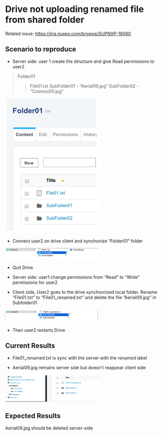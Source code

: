 # Drive not uploading renamed file from shared folder

Related issue: https://jira.nuxeo.com/browse/SUPNXP-18060

## Scenario to reproduce

* Server side: user 1 create the structure and give Read permissions to user2
> Folder01
>> File01.txt
>> SubFolder01 - “Aerial09.jpg”
>> SubFolder02 - “Cosmos05.jpg”

<img src="/docs/Pictures/Scenario2-Pic1.png" width="300"/>

* Connect user2 on drive client and synchonize “Folder01” folder

<img src="/docs/Pictures/Scenario2-Pic2.png" width="300"/>

* Quit Drive

* Server side: user1 change permissions from “Read” to “Write” permissions for user2

* Client side, User2 goes to the drive synchronized local folder. Rename “File01.txt” to “File01_renamed.txt” and delete the file “Aerial09.jpg” in Subfolder01

<img src="/docs/Pictures/Scenario2-Pic3.png" width="300"/>

* Then user2 restarts Drive

## Current Results

* File01_renamed.txt is sync with the server with the renamed label

* Aerial09.jpg remains server side but doesn't reappear client side

<img src="/docs/Pictures/Scenario2-Pic4.png" width="300"/>


## Expected Results

Aerial09.jpg should be deleted server-side


